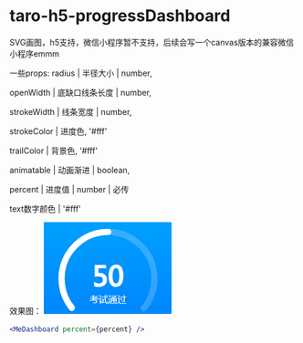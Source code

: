 # taro-h5-progressDashboard
SVG画图，h5支持，微信小程序暂不支持，后续会写一个canvas版本的兼容微信小程序emmm


一些props:
radius | 半径大小 | number,

openWidth | 底缺口线条长度 | number,

strokeWidth | 线条宽度 | number,

strokeColor | 进度色, '#fff'

trailColor | 背景色, '#fff'

animatable | 动画渐进 | boolean,

percent | 进度值 | number | 必传

text数字颜色 | '#fff'

效果图：
![image](https://github.com/catXiaoXiao/taro-h5-progressDashboard/blob/master/ProgressDashboard/logo.png)
```jsx
<MeDashboard percent={percent} />


